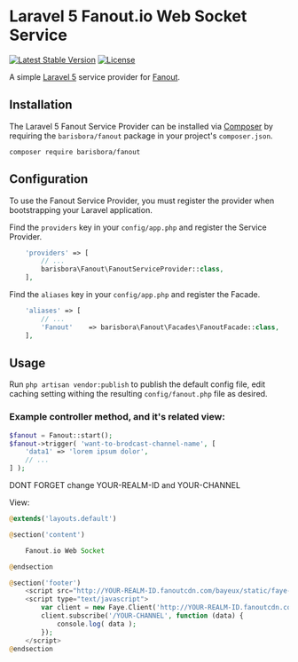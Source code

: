 # Laravel 5 Fanout.io Web Socket Service

[![Latest Stable Version](https://poser.pugx.org/barisbora/fanout/v/stable.svg)](https://packagist.org/packages/barisbora/fanout) [![License](https://poser.pugx.org/barisbora/fanout/license.svg)](https://packagist.org/packages/barisbora/fanout)


A simple [Laravel 5](http://www.laravel.com/) service provider for [Fanout](http://www.fanout.io).

## Installation

The Laravel 5 Fanout Service Provider can be installed via [Composer](http://getcomposer.org) by requiring the
`barisbora/fanout` package in your project's `composer.json`.

```
composer require barisbora/fanout
```

## Configuration

To use the Fanout Service Provider, you must register the provider when bootstrapping your Laravel application.

Find the `providers` key in your `config/app.php` and register the Service Provider.

```php
    'providers' => [
        // ...
        barisbora\Fanout\FanoutServiceProvider::class,
    ],
```

Find the `aliases` key in your `config/app.php` and register the Facade.
```php
    'aliases' => [
        // ...
        'Fanout'    => barisbora\Fanout\Facades\FanoutFacade::class,
    ],
```

## Usage

Run `php artisan vendor:publish` to publish the default config file, edit caching setting withing the resulting `config/fanout.php` file as desired.


### Example controller method, and it's related view:

```php
$fanout = Fanout::start();
$fanout->trigger( 'want-to-brodcast-channel-name', [
    'data1' => 'lorem ipsum dolor',
    // ...
] );
```

DONT FORGET change YOUR-REALM-ID and YOUR-CHANNEL

View:
```php
@extends('layouts.default')

@section('content')

    Fanout.io Web Socket

@endsection

@section('footer')
    <script src="http://YOUR-REALM-ID.fanoutcdn.com/bayeux/static/faye-browser-min.js"></script>
    <script type="text/javascript">
        var client = new Faye.Client('http://YOUR-REALM-ID.fanoutcdn.com/bayeux');
        client.subscribe('/YOUR-CHANNEL', function (data) {
            console.log( data );
        });
    </script>
@endsection
```
